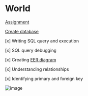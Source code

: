 # World
[Assignment
](https://github.com/SaeedIram/World/blob/main/Day%202%20MYSQL%20Tasks%20-%20Copy1.pptx)

[Create database](https://github.com/SaeedIram/World/blob/main/world%20db.sql)

[x] Writing SQL query and execution 

[x] SQL query debugging 

[x] Creating [EER diagram](https://github.com/SaeedIram/World/blob/main/eer%20world.mwb)

[x] Understanding relationships

[x] Identifying primary and foreign key

![image](https://github.com/SaeedIram/World/assets/136697415/3467241a-5158-4107-bb5a-e28c74aaed2e)





